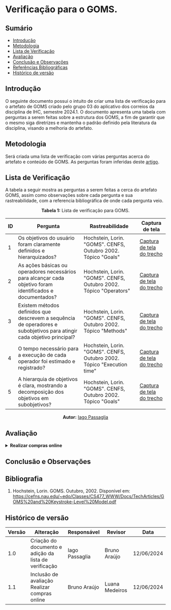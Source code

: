# Verificação para o GOMS.

## Sumário
* [Introdução](#Introdução)
* [Metodologia](#Metodologia)
* [Lista de Verificação](#Lista-de-Verificação)
* [Avaliação](#Avaliação)
* [Conclusão e Observações](#Conclusão-e-Observações)
* [Referências Bibliográficas](#Referências-Bibliográficas)
* [Histórico de versão](#Histórico-de-versão)

## Introdução
O seguinte documento possui o intuito de criar uma lista de verificação para o artefato de GOMS criado pelo grupo 03 do aplicativo dos correios da disciplina de IHC, semestre 2024.1. O documento apresenta uma tabela com perguntas a serem feitas sobre a estrutura dos GOMS, a fim de garantir que o mesmo siga diretrizes e mantenha o padrão definido pela literatura da disciplina, visando a melhoria do artefato.

## Metodologia 
Será criada uma lista de verificação com várias perguntas acerca do artefato e conteúdo de GOMS. As perguntas foram inferidas deste [artigo](https://cefns.nau.edu/~edo/Classes/CS477_WWW/Docs/TechArticles/GOMS%20and%20Keystroke-Level%20Model.pdf).

## Lista de Verificação
A tabela a seguir mostra as perguntas a serem feitas a cerca do artefato GOMS, assim como observações sobre cada pergunta e sua rastreabilidade, com a referencia bibliográfica de onde cada pergunta veio.

<center>

**Tabela 1:** Lista de verificação para GOMS.

| ID  | Pergunta   | Rastreabilidade | Captura de tela |
|-----|--------------------------------------------------------------------------------------------------------------------------------|---------------------------------------------------------------------------------------------------------|-------|
| 1  | Os objetivos do usuário foram claramente definidos e hierarquizados?| Hochstein, Lorin. "GOMS". CENFS, Outubro 2002. Tópico "Goals" |[Captura de tela do trecho](https://prnt.sc/7x1WV1Pn05c5)|
| 2  | As ações básicas ou operadores necessários para alcançar cada objetivo foram identificados e documentados? | Hochstein, Lorin. "GOMS". CENFS, Outubro 2002.  Tópico "Operators"|[Captura de tela do trecho](https://prnt.sc/hi8EPbjlKbaj)|
| 3  | Existem métodos definidos que descrevem a sequência de operadores e subobjetivos para atingir cada objetivo principal?| Hochstein, Lorin. "GOMS". CENFS, Outubro 2002. Tópico "Methods" |[Captura de tela do trecho](https://prnt.sc/hxLTULuL6voM)|
| 4  | O tempo necessário para a execução de cada operador foi estimado e registrado? | Hochstein, Lorin. "GOMS". CENFS, Outubro 2002. Tópico "Execution time"|[Captura de tela do trecho](https://prnt.sc/JtngNEg-lgPY)|
| 5  | A hierarquia de objetivos é clara, mostrando a decomposição dos objetivos em subobjetivos? | Hochstein, Lorin. "GOMS". CENFS, Outubro 2002. Tópico "Goals" | [Captura de tela do trecho](https://prnt.sc/QpOSEGRzNDpT) |

**Autor:** [Iago Passaglia](https://github.com/Paxxaglia)

</center>

## Avaliação


<details>
  <summary size="20"><b> Realizar compras online </b></summary> 
<center>
   
Tabela 2: Realizar compras online

| id | pergunta                                                                                                       | resposta       | observação                                                                                                    |
|----|----------------------------------------------------------------------------------------------------------------|----------------|--------------------------------------------------------------------------------------------------------------|
| 1  | Os objetivos do usuário foram claramente definidos e hierarquizados?                                           | Sim            |                                                                                                              |
| 2  | As ações básicas ou operadores necessários para alcançar cada objetivo foram identificados e documentados?     | Sim            |                                                                                                              |
| 3  | Existem métodos definidos que descrevem a sequência de operadores e subobjetivos para atingir cada objetivo principal? | Sim            |                                                                                                              |
| 4  | O tempo necessário para a execução de cada operador foi estimado e registrado?                                 | Sim            |                                                                                                              |
| 5  | A hierarquia de objetivos é clara, mostrando a decomposição dos objetivos em subobjetivos?                     | Sim            |                                                                                                              |

**Autor:** [Bruno Araújo](https://github.com/brunocva)

</center>
</details>

## Conclusão e Observações



## Bibliografia
1. Hochstein, Lorin. GOMS. Outubro, 2002. Disponível em: <https://cefns.nau.edu/~edo/Classes/CS477_WWW/Docs/TechArticles/GOMS%20and%20Keystroke-Level%20Model.pdf>
   
## Histórico de versão

| Versão | Alteração | Responsável | Revisor | Data |
| - | - | - | - | - |
| 1.0 | Criação do documento e adição da lista de verificação | Iago Passaglia | Bruno Araújo | 12/06/2024 |
| 1.1 | Inclusão de avaliação Realizar compras online | Bruno Araújo | Luana Medeiros | 12/06/2024 |
